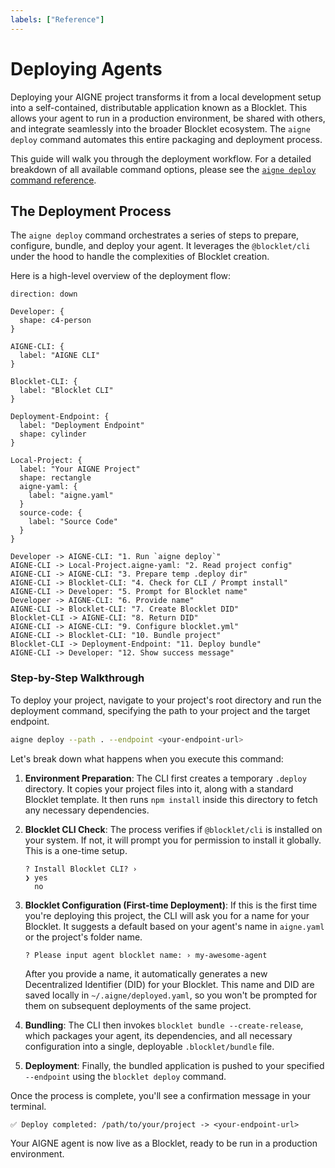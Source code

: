 ```yaml
---
labels: ["Reference"]
---
```


# Deploying Agents

Deploying your AIGNE project transforms it from a local development setup into a self-contained, distributable application known as a Blocklet. This allows your agent to run in a production environment, be shared with others, and integrate seamlessly into the broader Blocklet ecosystem. The `aigne deploy` command automates this entire packaging and deployment process.

This guide will walk you through the deployment workflow. For a detailed breakdown of all available command options, please see the [`aigne deploy` command reference](./command-reference-deploy.md).

## The Deployment Process

The `aigne deploy` command orchestrates a series of steps to prepare, configure, bundle, and deploy your agent. It leverages the `@blocklet/cli` under the hood to handle the complexities of Blocklet creation.

Here is a high-level overview of the deployment flow:

```d2
direction: down

Developer: {
  shape: c4-person
}

AIGNE-CLI: {
  label: "AIGNE CLI"
}

Blocklet-CLI: {
  label: "Blocklet CLI"
}

Deployment-Endpoint: {
  label: "Deployment Endpoint"
  shape: cylinder
}

Local-Project: {
  label: "Your AIGNE Project"
  shape: rectangle
  aigne-yaml: {
    label: "aigne.yaml"
  }
  source-code: {
    label: "Source Code"
  }
}

Developer -> AIGNE-CLI: "1. Run `aigne deploy`"
AIGNE-CLI -> Local-Project.aigne-yaml: "2. Read project config"
AIGNE-CLI -> AIGNE-CLI: "3. Prepare temp .deploy dir"
AIGNE-CLI -> Blocklet-CLI: "4. Check for CLI / Prompt install"
AIGNE-CLI -> Developer: "5. Prompt for Blocklet name"
Developer -> AIGNE-CLI: "6. Provide name"
AIGNE-CLI -> Blocklet-CLI: "7. Create Blocklet DID"
Blocklet-CLI -> AIGNE-CLI: "8. Return DID"
AIGNE-CLI -> AIGNE-CLI: "9. Configure blocklet.yml"
AIGNE-CLI -> Blocklet-CLI: "10. Bundle project"
Blocklet-CLI -> Deployment-Endpoint: "11. Deploy bundle"
AIGNE-CLI -> Developer: "12. Show success message"

```

### Step-by-Step Walkthrough

To deploy your project, navigate to your project's root directory and run the deployment command, specifying the path to your project and the target endpoint.

```bash Command icon=lucide:terminal
aigne deploy --path . --endpoint <your-endpoint-url>
```

Let's break down what happens when you execute this command:

1.  **Environment Preparation**: The CLI first creates a temporary `.deploy` directory. It copies your project files into it, along with a standard Blocklet template. It then runs `npm install` inside this directory to fetch any necessary dependencies.

2.  **Blocklet CLI Check**: The process verifies if `@blocklet/cli` is installed on your system. If not, it will prompt you for permission to install it globally. This is a one-time setup.

    ```
    ? Install Blocklet CLI? ›
    ❯ yes
      no
    ```

3.  **Blocklet Configuration (First-time Deployment)**: If this is the first time you're deploying this project, the CLI will ask you for a name for your Blocklet. It suggests a default based on your agent's name in `aigne.yaml` or the project's folder name.

    ```
    ? Please input agent blocklet name: › my-awesome-agent
    ```

    After you provide a name, it automatically generates a new Decentralized Identifier (DID) for your Blocklet. This name and DID are saved locally in `~/.aigne/deployed.yaml`, so you won't be prompted for them on subsequent deployments of the same project.

4.  **Bundling**: The CLI then invokes `blocklet bundle --create-release`, which packages your agent, its dependencies, and all necessary configuration into a single, deployable `.blocklet/bundle` file.

5.  **Deployment**: Finally, the bundled application is pushed to your specified `--endpoint` using the `blocklet deploy` command.

Once the process is complete, you'll see a confirmation message in your terminal.

```
✅ Deploy completed: /path/to/your/project -> <your-endpoint-url>
```

Your AIGNE agent is now live as a Blocklet, ready to be run in a production environment.
